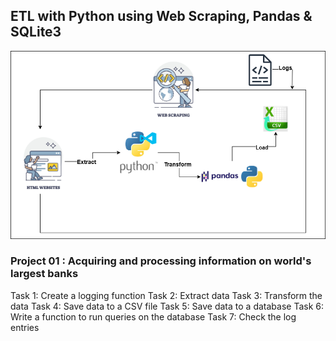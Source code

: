 ## ETL with Python using Web Scraping, Pandas & SQLite3

![etl-with-python](./etl%20webscrapping.drawio.png)

### Project 01 : Acquiring and processing information on world's largest banks

Task 1: Create a logging function
Task 2: Extract data
Task 3: Transform the data
Task 4: Save data to a CSV file
Task 5: Save data to a database
Task 6: Write a function to run queries on the database
Task 7: Check the log entries